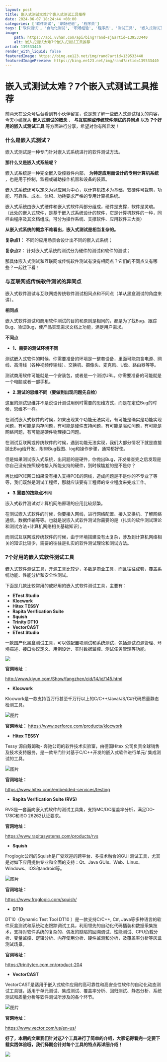 ```yaml
---
layout: post
title: 嵌入式测试太难7个嵌入式测试工具推荐
date: 2024-06-07 18:24:44 +08:00
categories: ['软件测试', '职场经验', '程序员']
tags: ['软件测试', '自动化测试', '职场经验', '程序员', '测试工具', '嵌入式测试工具', 'Python']
image:
    path: https://api.vvhan.com/api/bing?rand=sj&artid=139533440
    alt: 嵌入式测试太难7个嵌入式测试工具推荐
artid: 139533440
render_with_liquid: false
featuredImage: https://bing.ee123.net/img/rand?artid=139533440
featuredImagePreview: https://bing.ee123.net/img/rand?artid=139533440
---
```


# 嵌入式测试太难？7个嵌入式测试工具推荐

前两天在公众号后台看到有小伙伴留言，说是想了解一些嵌入式测试相关的内容，今天小编就从
**嵌入式测试的概念**
、
**与互联网或传统软件测试的异同点**
以及
**7个好用的嵌入式测试工具**
等方面进行分享，希望对你有所启发！

### **什么是嵌入式测试？**

嵌入式测试是一种专门针对嵌入式系统进行的软件测试方法。

**那什么又是嵌入式系统呢？**

嵌入式系统是一种完全嵌入受控器件内部，
**为特定应用而设计的专用计算机系统**
，也是用于控制，监视或辅助操作机器和设备的装置。

嵌入式系统还可以定义为以应用为中心，以计算机技术为基础，软硬件可裁剪，功能、可靠性、成本、体积、功耗要求严格的专用计算机系统。

嵌入式系统由嵌入式硬件和嵌入式软件两部分组成，硬件是支撑，软件是灵魂。（此处的嵌入式软件，是基于嵌入式系统设计的软件，它是计算机软件的一种，同样由程序及其文档组成，可分为操作系统、支撑软件、应用软件三大类）

**从嵌入式系统的概念不难看出，嵌入式测试是相当复杂的。**

**复杂点1：**
不同的应用场景会设计出不同的嵌入式系统；

**复杂点2：**
针对嵌入式系统的测试分为硬件的测试和软件的测试；

那具体嵌入式测试和互联网或传统软件测试有没有相同点？它们的不同点又有哪些？一起往下看！

### **与互联网或传统软件测试的异同点**

嵌入式软件测试与互联网或传统软件测试相同点和不同点（单从黑盒测试的角度来讲）。

**相同点**

嵌入式软件测试和商用软件测试的目的和原则是相同的，都是为了找Bug、跟踪Bug、验证Bug，使产品实现需求文档上功能，满足用户需求。

**不同点**

* **1、需要的测试环境不同**

测试嵌入式软件的时候，你需要准备的环境是一整套设备，里面可能包含电源、网线、高清线（各种视频传输线）、交换机、摄像头、麦克风、U盘、路由器等等。

测试商用软件可能就是一个安装包，或者是一个测试URL，你需要准备的可能就是一个电脑或者一部手机。

* **2.测试的思维不同（要做到出现问题先自检）**

这里的测试思维并不是说设计测试用例时需要的思维方式，而是在定位Bug的时候，思维不一样。

在测试嵌入式软件的时候，如果出现某个功能无法实现，有可能是确实是功能实现问题，有可能是内存问题，有可能是硬件支持问题，有可能是驱动问题，有可能是网络问题，有可能是硬件物理接口问题。

在测试互联网或传统软件的时候，遇到功能无法实现，我们大部分情况下就是直接抛出Bug给开发，附带Bug截图、log和操作步骤，通常都好使。

但是如果测试嵌入式系统，出问题的是硬件，你抛出Bug，开发排查完之后发现是你自己没有按照规格接入所能支持的硬件，到时候尴尬的是不是你？

再比如POE网口如果没有接入支持POE的网线，造成问题是不是你的不专业了等等，我们既然是测试工程师，那就应该要有工程师的专业程度来完成工作。

* **3.需要的技能点不同**

嵌入式软件测试对计算机网络原理的应用比较频繁。

在测试嵌入式软件的时候，你要接入网线，进行网络配置、接入交换机、了解网络通信，数据传输等等。也就是说嵌入式软件测试你需要的是（扎实的软件测试理论和测试方法+计算机网络相关基础知识）。

而测试互联网或传统软件的时候，由于环境搭建没有太复杂，涉及到计算机网络相关的知识比较少，需要的往往是扎实的软件测试理论和测试方法。

### **7个好用的嵌入式软件测试工具**

嵌入式软件测试工具，开源工具比较少，多数是商业工具，而且往往成套，覆盖系统功能、性能分析和安全性测试。

下面是几款比较常用的或好用的嵌入式软件测试工具，主要有：

* **ETest Studio**
* **Klocwork**
* **Hitex TESSY**
* **Rapita Verification Suite**
* **Squish**
* **Trinity DT10**
* **VectorCAST**
* **ETest Studio**

一款国产化黑盒测试工具，可以做配置项测试和系统测试，包括测试资源管理、环境描述、接口协议定义、用例设计、实时数据监控、测试任务管理等功能。

![](https://i-blog.csdnimg.cn/blog_migrate/cecf04a2e41a12ca78e0ea0db7a348e8.png)

**官网地址**
：

http://www.kiyun.com/Show/fangzhen/cid/14/id/145.html

* **Klocwork**

Klocwork是一款支持百万行甚至千万行以上的C/C++/Java/JS/C#代码质量静态检测工具。

![图片](https://i-blog.csdnimg.cn/blog_migrate/65883c82404323cff053ca55130a5c07.png)

**官网地址：**
https://www.perforce.com/products/klocwork

* **Hitex TESSY**

Tessy 源自戴姆勒- 奔驰公司的软件技术实验室，由德国Hitex 公司负责全球销售及技术支持服务，是一款专门针对基于C/C++开发的嵌入式软件进行单元/ 集成测试的工具。

![图片](https://i-blog.csdnimg.cn/blog_migrate/d700773e63d1461b2c58d0727f8dd534.png)

**官网地址：**

https://www.hitex.com/embedded-services/testing

* **Rapita Verification Suite (RVS)**

RVS是一套面向嵌入式软件的测试工具集，支持MC/DC覆盖率分析，满足DO-178C和ISO 26262认证要求。

**官网地址：**

https://www.rapitasystems.com/products/rvs

* **Squish**

Froglogic公司的Squish是广受欢迎的跨平台、多技术融合的GUI 测试工具，尤其是对如下应用提供专业和全面的支持：Qt、Java GUIs、Web、Linux、Windows、IOS和android等。

![图片](https://i-blog.csdnimg.cn/blog_migrate/6e7d2d852d2f47499c9e68c5a5c4aa3b.png)

**官网地址：**

https://www.froglogic.com/squish/

* **DT10**

DT10（Dynamic Test Tool DT10 ）是一款支持C/C++, C#, Java等多种语言的软件灰盒测试和系统动态跟踪调试工具，利用领先的自动化代码插装和数据采集技术，支持对软件系统的复杂的、偶发的缺陷的回溯调试、性能测试、CPU负载分析、变量监控、逻辑分析、内存使用分析、硬件监测和分析，及覆盖率分析等灰盒测试场景。

**官网地址：**

https://trinitytec.com.cn/product-204

* **VectorCAST**

VectorCAST是适用于嵌入式软件应用的高可靠性和高安全性软件的自动化动态测试工具链，适用于单元测试、集成测试、覆盖率分析、回归测试、静态分析、系统测试和质量分析等软件测试所涉及的各个环节。

![图片](https://i-blog.csdnimg.cn/blog_migrate/240b2de59e4713eca752f1f55e49456e.png)

**官网地址：**

https://www.vector.com/us/en-us/

**好了，本期的文章我们针对这7个工具进行了简单的介绍，大家记得看完一定要下载实践体验哦，我们择期会针对每个工具的特点再详细介绍！**

![](https://i-blog.csdnimg.cn/blog_migrate/05aeb63082231b1a015bedf7ca7dd3d3.gif)